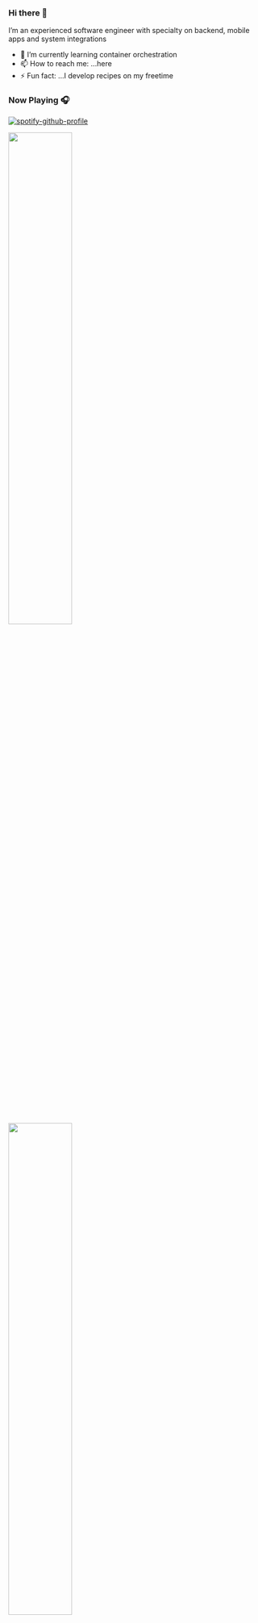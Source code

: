 ### Hi there 👋

 I’m an experienced software engineer with specialty on backend, mobile apps and system integrations
 
- 🌱 I’m currently learning container orchestration
- 📫 How to reach me: ...here
- ⚡ Fun fact: ...I develop recipes on my freetime

### Now Playing 🎧
[![spotify-github-profile](https://spotify-github-profile.vercel.app/api/view?uid=31nm2vysignr2m5mn2sx42esz5ma&cover_image=true&theme=default&bar_color=91d190&bar_color_cover=false)](https://open.spotify.com/user/31nm2vysignr2m5mn2sx42esz5ma?si=re-6p8U5RK2t2_6Bt6RLUw&utm_source=copy-link&nd=1)

<!--img align='left' src="https://github-readme-stats.vercel.app/api?username=masgeek&show_icons=true&count_private=true"/-->

<a href="https://github.com/masgeek"><img width="50%" src="https://github-readme-stats.vercel.app/api?username=masgeek&count_private=true&theme=radical&title_color=7CF3A0"></a>

<a href="https://github.com/masgeek"><img width="50%" src="http://github-readme-streak-stats.herokuapp.com/?user=masgeek&theme=radical&date_format=M%20j%5B%2C%20Y%5D&ring=7CF3A0&fire=7CF3A0&sideNums=7CF3A0&count_private=true"></a>

[![masgeek's wakatime stats](https://github-readme-stats.vercel.app/api/wakatime?username=masgeek)](https://github.com/masgeek/github-readme-stats)


[![masgeek's github activity graph](https://activity-graph.herokuapp.com/graph?username=masgeek&theme=react-dark&count_private=true)](https://github.com/masgeek)

<img src="https://visitor-badge.laobi.icu/badge?page_id=masgeek.masgeek" alt="visitor badge"/>

##  🤝🏻 &nbsp;Connect with Me

<p align="center">
<a href="https://www.linkedin.com/in/munywele">
 <img src="https://img.shields.io/badge/Sammy%20M----brightgreen?style=flat-square&logo=Linkedin&logoColor=white"/></a>

 </p>

